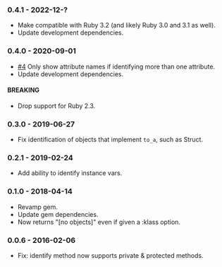 ### 0.4.1 - 2022-12-?
- Make compatible with Ruby 3.2 (and likely Ruby 3.0 and 3.1 as well).
- Update development dependencies.

### 0.4.0 - 2020-09-01
- [#4](https://github.com/pdobb/object_identifier/pull/4) Only show attribute names if identifying more than one attribute.
- Update development dependencies.

#### BREAKING
- Drop support for Ruby 2.3.

### 0.3.0 - 2019-06-27
- Fix identification of objects that implement `to_a`, such as Struct.

### 0.2.1 - 2019-02-24
- Add ability to identify instance vars.

### 0.1.0 - 2018-04-14
- Revamp gem.
- Update gem dependencies.
- Now returns "[no objects]" even if given a :klass option.


### 0.0.6 - 2016-02-06
- Fix: identify method now supports private & protected methods.
